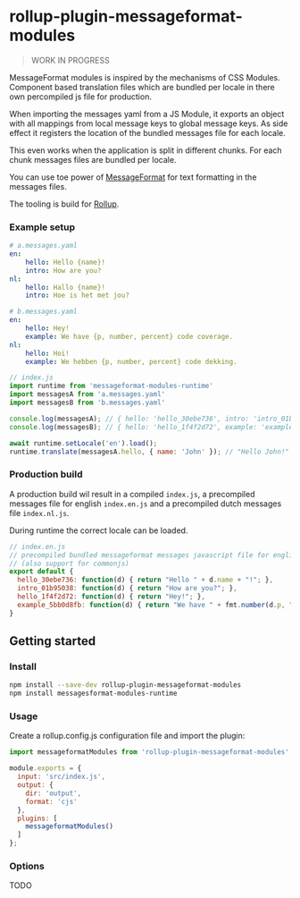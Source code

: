 # rollup-plugin-messageformat-modules

> WORK IN PROGRESS

MessageFormat modules is inspired by the mechanisms of CSS Modules. Component based translation files which are bundled per locale in there own percompiled js file for production.

When importing the messages yaml from a JS Module, it exports an object with all mappings from local message keys to global message keys. As side effect it registers the location of the bundled messages file for each locale.

This even works when the application is split in different chunks. For each chunk messages files are bundled per locale.

You can use toe power of [MessageFormat](https://www.npmjs.com/package/messageformat) for text formatting in the messages files.

The tooling is build for [Rollup](https://rollupjs.org/guide/en/).

### Example setup

```yaml
# a.messages.yaml
en:
    hello: Hello {name}!
    intro: How are you?
nl:
    hello: Hallo {name}!
    intro: Hoe is het met jou?
```

```yaml
# b.messages.yaml
en:
    hello: Hey!
    example: We have {p, number, percent} code coverage.
nl:
    hello: Hoi!
    example: We hebben {p, number, percent} code dekking.
```

```js
// index.js
import runtime from 'messageformat-modules-runtime'
import messagesA from 'a.messages.yaml'
import messagesB from 'b.messages.yaml'

console.log(messagesA); // { hello: 'hello_30ebe736', intro: 'intro_01b95038' }
console.log(messagesB); // { hello: 'hello_1f4f2d72', example: 'example_5bb0d8fb' }

await runtime.setLocale('en').load();
runtime.translate(messagesA.hello, { name: 'John' }); // "Hello John!"
```

### Production build

A production build wil result in a compiled `index.js`, a precompiled messages file for english `index.en.js` and a precompiled dutch messages file `index.nl.js`.

During runtime the correct locale can be loaded.

```js
// index.en.js
// precompiled bundled messageformat messages javascript file for english
// (also support for commonjs)
export default {
  hello_30ebe736: function(d) { return "Hello " + d.name + "!"; },
  intro_01b95038: function(d) { return "How are you?"; },
  hello_1f4f2d72: function(d) { return "Hey!"; },
  example_5bb0d8fb: function(d) { return "We have " + fmt.number(d.p, "en", (" percent").trim()) + " code coverage."; }
}
```

## Getting started

### Install

```bash
npm install --save-dev rollup-plugin-messageformat-modules
npm install messagesformat-modules-runtime
```

### Usage

Create a rollup.config.js configuration file and import the plugin:

```js
import messageformatModules from 'rollup-plugin-messageformat-modules';

module.exports = {
  input: 'src/index.js',
  output: {
    dir: 'output',
    format: 'cjs'
  },
  plugins: [
    messageformatModules()
  ]
};
```

### Options

TODO